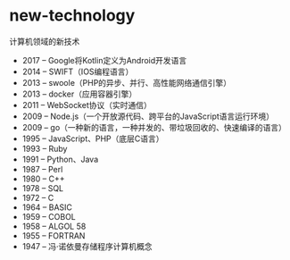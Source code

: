 # new-technology
计算机领域的新技术

* 2017 – Google将Kotlin定义为Android开发语言
* 2014 – SWIFT（IOS编程语言）
* 2013 – swoole（PHP的异步、并行、高性能网络通信引擎）
* 2013 – docker（应用容器引擎）
* 2011 – WebSocket协议（实时通信）
* 2009 – Node.js（一个开放源代码、跨平台的JavaScript语言运行环境）
* 2009 – go（一种新的语言，一种并发的、带垃圾回收的、快速编译的语言）
* 1995 – JavaScript、PHP（底层C语言）
* 1993 – Ruby
* 1991 – Python、Java
* 1987 – Perl
* 1980 – C++
* 1978 – SQL
* 1972 – C
* 1964 – BASIC
* 1959 – COBOL
* 1958 – ALGOL 58
* 1955 – FORTRAN
* 1947 – 冯·诺依曼存储程序计算机概念

<!-- * 1951 – Regional Assembly Language
* 1952 – Autocode
* 1954 – IPL (LISP语言的祖先)
* 1955 – FLOW-MATIC (COBOL语言的祖先)
* 1957 – FORTRAN (第一个编译型语言)
* 1957 – COMTRAN (COBOL语言的祖先)
* 1958 – LISP
* 1958 – ALGOL 58
* 1959 – FACT (COBOL语言的祖先)
* 1959 – COBOL
* 1959 – RPG
* 1962 – APL
* 1962 – Simula
* 1962 – SNOBOL
* 1963 – CPL (C语言的祖先)
* 1964 – BASIC
* 1964 – PL/I
* 1966 – JOSS
* 1967 – BCPL (C语言的祖先)
* 1968 – Logo
* 1969 – B (C语言的祖先)
* 1970 – Pascal
* 1970 – Forth
* 1972 – C
* 1972 – Smalltalk
* 1972 – Prolog
* 1973 – ML
* 1975 – Scheme
* 1978 – SQL
* 1980 – C++ (既有类的C语言，更名于1983年7月)
* 1983 – Ada
* 1984 – Common Lisp
* 1984 – MATLAB
* 1985 – Eiffel
* 1986 – Objective-C
* 1986 – Erlang
* 1987 – Perl
* 1988 – Tcl
* 1988 – Mathematica
* 1989 – FL
* 1990 – Haskell
* 1991 – Python
* 1991 – Visual Basic
* 1993 – Ruby
* 1993 – Lua
* 1994 – CLOS (ANSI Common Lisp的一部分)
* 1995 – Java
* 1995 – Delphi (Object Pascal)
* 1995 – JavaScript
* 1995 – PHP
* 1996 – WebDNA
* 1997 – Rebol
* 1999 – D
* 2000 – ActionScript
* 2001 – C#
* 2001 – Visual Basic .NET
* 2002 – F#
* 2003 – Groovy
* 2003 – Scala
* 2007 – Clojure
* 2009 – Go
* 2011 – Dart -->
